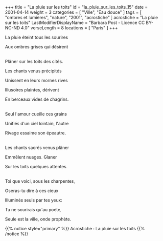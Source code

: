 +++
title = "La pluie sur les toits"
id = "la_pluie_sur_les_toits_15"
date = 2001-04-14
weight = 3
categories = [ "Ville", "Eau douce" ]
tags = [ "ombres et lumières", "nature", "2001", "acrostiche" ]
acrostiche = "La pluie sur les toits"
LastModifierDisplayName = "Barbara Post - Licence CC BY-NC-ND 4.0"
verseLength = 8
locations = [ "Paris" ]
+++

La pluie éteint tous les sourires

Aux ombres grises qui désirent

 \
Plâner sur les toits des cités.

Les chants venus précipités

Unissent en leurs mornes rives

Illusoires plaintes, dérivent

En berceaux vides de chagrins.

 \
Seul l'amour cueille ces grains

Unifiés d'un ciel lointain, l'autre

Rivage essaime son épeautre.

 \
Les chants sacrés venus plâner

Emmêlent nuages. Glaner

Sur les toits quelques attentes.

 \
Toi que voici, sous les charpentes,

Oseras-tu dire à ces cieux

Illuminés seuls par tes yeux:

Tu ne sourirais qu'au poète,

Seule est la ville, onde prophète.

{{% notice style="primary" %}}
Acrostiche : La pluie sur les toits
{{% /notice %}}
